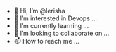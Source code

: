 - 👋 Hi, I’m @lerisha 
- 👀 I’m interested in Devops ...
- 🌱 I’m currently learning ...
- 💞️ I’m looking to collaborate on ...
- 📫 How to reach me ...

<!---
lerishak/lerishak is a ✨ special ✨ repository because its `README.md` (this file) appears on your GitHub profile.
You can click the Preview link to take a look at your changes.
--->

